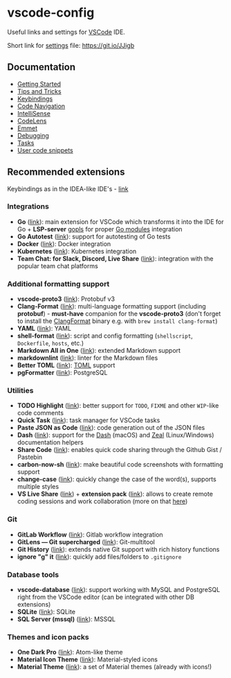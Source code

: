 # vscode-config

Useful links and settings for [VSCode](https://github.com/microsoft/vscode) IDE.

Short link for [settings](settings.json) file: <https://git.io/JJigb>

## Documentation

- [Getting Started](https://code.visualstudio.com/docs)
- [Tips and Tricks](https://code.visualstudio.com/docs/getstarted/tips-and-tricks)
- [Keybindings](https://code.visualstudio.com/docs/getstarted/keybindings)
- [Code Navigation](https://code.visualstudio.com/docs/editor/editingevolved)
- [IntelliSense](https://code.visualstudio.com/docs/editor/intellisense)
- [CodeLens](https://code.visualstudio.com/blogs/2017/02/12/code-lens-roundup)
- [Emmet](https://code.visualstudio.com/docs/editor/emmet)
- [Debugging](https://code.visualstudio.com/docs/editor/debugging)
- [Tasks](https://code.visualstudio.com/docs/editor/tasks)
- [User code snippets](https://code.visualstudio.com/docs/editor/userdefinedsnippets)

## Recommended extensions

Keybindings as in the IDEA-like IDE's - [link](https://marketplace.visualstudio.com/items?itemName=k--kato.intellij-idea-keybindings)

### Integrations

- **Go** ([link](https://marketplace.visualstudio.com/items?itemName=ms-vscode.Go)): main extension for VSCode which transforms it into the IDE for Go + **LSP-server** [gopls](https://github.com/golang/tools/blob/master/gopls/README.md) for proper [Go modules](https://github.com/golang/go/wiki/Modules) integration
- **Go Autotest** ([link](https://marketplace.visualstudio.com/items?itemName=windmilleng.vscode-go-autotest)): support for autotesting of Go tests
- **Docker** ([link](https://marketplace.visualstudio.com/items?itemName=PeterJausovec.vscode-docker)): Docker integration
- **Kubernetes** ([link](https://marketplace.visualstudio.com/items?itemName=ms-kubernetes-tools.vscode-kubernetes-tools)): Kubernetes integration
- **Team Chat: for Slack, Discord, Live Share** ([link](https://marketplace.visualstudio.com/items?itemName=karigari.chat)): integration with the popular team chat platforms

### Additional formatting support

- **vscode-proto3** ([link](https://marketplace.visualstudio.com/items?itemName=zxh404.vscode-proto3)): Protobuf v3
- **Clang-Format** ([link](https://marketplace.visualstudio.com/items?itemName=xaver.clang-format)): multi-language formatting support (including **protobuf**) - **must-have** companion for the **vscode-proto3** (don't forget to install the [ClangFormat](https://clang.llvm.org/docs/ClangFormat.html) binary e.g. with `brew install clang-format`)
- **YAML** ([link](https://marketplace.visualstudio.com/items?itemName=redhat.vscode-yaml)): YAML
- **shell-format** ([link](https://marketplace.visualstudio.com/items?itemName=foxundermoon.shell-format)): script and config formatting (`shellscript`, `Dockerfile`, `hosts`, etc.)
- **Markdown All in One** ([link](https://marketplace.visualstudio.com/items?itemName=yzhang.markdown-all-in-one)): extended  Markdown support
- **markdownlint** ([link](https://marketplace.visualstudio.com/items?itemName=DavidAnson.vscode-markdownlint)): linter for the Markdown files
- **Better TOML** ([link](https://marketplace.visualstudio.com/items?itemName=bungcip.better-toml)): [TOML](https://github.com/toml-lang/toml) support
- **pgFormatter** ([link](https://marketplace.visualstudio.com/items?itemName=bradymholt.pgformatter)): PostgreSQL

### Utilities

- **TODO Highlight** ([link](https://marketplace.visualstudio.com/items?itemName=wayou.vscode-todo-highlight)): better support for `TODO`, `FIXME` and other `WIP`-like code comments
- **Quick Task** ([link](https://marketplace.visualstudio.com/items?itemName=lkytal.quicktask)): task manager for VSCode tasks
- **Paste JSON as Code** ([link](https://marketplace.visualstudio.com/items?itemName=quicktype.quicktype)): code generation out of the JSON files
- **Dash** ([link](https://marketplace.visualstudio.com/items?itemName=deerawan.vscode-dash)): support for the [Dash](https://kapeli.com/dash) (macOS) and [Zeal](https://zealdocs.org/) (Linux/Windows) documentation helpers
- **Share Code** ([link](https://marketplace.visualstudio.com/items?itemName=RolandGreim.sharecode)): enables quick code sharing through the Github Gist / Pastebin
- **carbon-now-sh** ([link](https://marketplace.visualstudio.com/items?itemName=ericadamski.carbon-now-sh)): make beautiful code screenshots with formatting support
- **change-case** ([link](https://marketplace.visualstudio.com/items?itemName=wmaurer.change-case)): quickly change the case of the word(s), supports multiple styles
- **VS Live Share** ([link](https://marketplace.visualstudio.com/items?itemName=MS-vsliveshare.vsliveshare#user-content-quickstart-sharing)) + **extension pack** ([link](https://marketplace.visualstudio.com/items?itemName=MS-vsliveshare.vsliveshare-pack)): allows to create remote coding sessions and work collaboration (more on that [here](https://visualstudio.microsoft.com/ru/services/live-share/))

### Git

- **GitLab Workflow** ([link](https://marketplace.visualstudio.com/items?itemName=fatihacet.gitlab-workflow)): Gitlab workflow integration
- **GitLens — Git supercharged** ([link](https://marketplace.visualstudio.com/items?itemName=eamodio.gitlens)): Git-multitool
- **Git History** ([link](https://marketplace.visualstudio.com/items?itemName=donjayamanne.githistory)): extends native Git support with rich history functions
- **ignore "g" it** ([link](https://marketplace.visualstudio.com/items?itemName=Andreabbondanza.ignoregit)): quickly add files/folders to `.gitignore`

### Database tools

- **vscode-database** ([link](https://marketplace.visualstudio.com/items?itemName=bajdzis.vscode-database)): support working with MySQL and PostgreSQL right from the VSCode editor (can be integrated with other DB extensions)
- **SQLite** ([link](https://marketplace.visualstudio.com/items?itemName=alexcvzz.vscode-sqlite)): SQLite
- **SQL Server (mssql)** ([link](https://marketplace.visualstudio.com/items?itemName=ms-mssql.mssql)): MSSQL

### Themes and icon packs

- **One Dark Pro** ([link](https://marketplace.visualstudio.com/items?itemName=zhuangtongfa.Material-theme)): Atom-like theme
- **Material Icon Theme** ([link](https://marketplace.visualstudio.com/items?itemName=PKief.material-icon-theme)): Material-styled icons
- **Material Theme** ([link](https://marketplace.visualstudio.com/items?itemName=Equinusocio.vsc-material-theme)): a set of Material themes (already with icons!)
